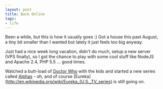 ```yaml
---
layout: post
title: Back Online
tags:
- life
---
```


Been a while, but this is how it usually goes :) Got a house this past August, a tiny bit smaller than I wanted but lately it just feels too big anyway.

Just had a nice week long vacation, didn't do much, setup a new server (VPS finally), so  I got the chance to play with some cool stuff like NodeJS and Apache 2.4, PHP 5.5 ... good times.

Watched a butt-load of [Doctor Who](http://en.wikipedia.org/wiki/Doctor_Who) with the kids and started a new series called [Alphas](http://en.wikipedia.org/wiki/Alphas) - oh, and of course [Eureka](http://en.wikipedia.org/wiki/Eureka_(U.S._TV_series) is still going on.
